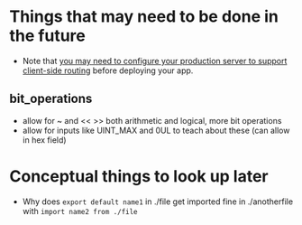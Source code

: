 
# Things that may need to be done in the future
- Note that [you may need to configure your production server to support client-side routing](#serving-apps-with-client-side-routing) before deploying your app.

## bit_operations
- allow for ~ and << >> both arithmetic and logical, more bit operations
- allow for inputs like UINT_MAX and 0UL to teach about these (can allow in hex field)


# Conceptual things to look up later
- Why does `export default name1` in ./file get imported fine in ./anotherfile with `import name2 from ./file`





